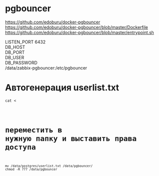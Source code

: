 # pgbouncer

https://github.com/edoburu/docker-pgbouncer<BR>
https://github.com/edoburu/docker-pgbouncer/blob/master/Dockerfile<BR>
https://github.com/edoburu/docker-pgbouncer/blob/master/entrypoint.sh<BR>

 LISTEN_PORT    6432<BR>
 DB_HOST<BR>
 DB_PORT<BR>
 DB_USER<BR>
 DB_PASSWORD<BR>
 /data/zabbix-pgbouncer:/etc/pgbouncer<BR>

# Автогенерация userlist.txt<BR>

<pre><code>cat <<EOF | psql -U postgres -d postgres
COPY (SELECT usename, passwd FROM pg_shadow WHERE passwd is not null AND usename not in ('postgres') ORDER BY usename) 
TO '/var/lib/postgresql/data/userlist.txt' WITH DELIMITER ' ' CSV FORCE QUOTE usename, passwd;
EOF
</code></pre>

# переместить в нужную папку и выставить права доступа
<pre><code>mv /data/postgres/userlist.txt /data/pgbouncer/
chmod -R 777 /data/pgbouncer
</code></pre>
